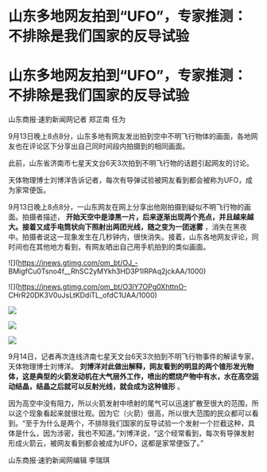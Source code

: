 # 山东多地网友拍到“UFO”，专家推测：不排除是我们国家的反导试验

# 山东多地网友拍到“UFO”，专家推测：不排除是我们国家的反导试验

山东商报·速豹新闻网记者 郑芷南 任为

9月13日晚上8点8分，山东多地有网友发出拍到空中不明飞行物体的画面，各地网友也在评论区下分享出自己同时间段内拍摄到的相同画面。

此前，山东省济南市七星天文台6天3次拍到不明飞行物的话题引起网友的讨论。

天体物理博士刘博洋告诉记者，每次有导弹试验被网友看到都会被称为UFO，成为家常便饭。

9月13日晚上8点8分，一山东网友在网上分享出他刚拍摄到疑似不明飞行物的画面。拍摄者描述，
**开始天空中是漆黑一片，后来逐渐出现两个亮点，并且越来越大。接着又成手电筒状向下照射出两团光线，随之变为一团迷雾**
，消失在黑夜中。拍摄者说这一现象发生在几秒钟内，很快消失。接着，山东各地网友评论，同时间也在其他地方看到，有网友晒出自己用手机拍到的类似画面。

![](https://inews.gtimg.com/om_bt/OJ_-
BMigfCu0Tsno4f__RhSC2yMYkh3HD3P1IRPAq2jckAA/1000)

![](https://inews.gtimg.com/om_bt/O3lY7OPg0XhttnO-
CHrR20DK3V0uJsLtKDdiTL_ofdC1UAA/1000)

![](https://inews.gtimg.com/om_bt/OBmLKfjM_kdVeQap_T1LDcXnvmo6-nXdq5DvIwFUkkpZsAA/1000)

![](https://inews.gtimg.com/om_bt/Ooz2IgZ0C9Pijdt4c5Zu32q2gBoNnBKrHGtMVfucFKkfUAA/1000)

![](https://inews.gtimg.com/om_bt/OYTAWHwAOSxd6buX7BHqGLUu78toDuJHL32CudmeKhU1UAA/1000)

9月14日，记者再次连线济南七星天文台6天3次拍到不明飞行物事件的解读专家，天体物理博士刘博洋。
**刘博洋对此做出解释，网友看到的明显的两个锥形发光物体，这是典型的火箭发动机在大气层外工作，喷出的燃烧产物中有水，水在高空运动结晶，结晶之后就可以反射光线，就会成为这种锥形**
。

因为高空中没有阻力，所以火箭发射中喷射的尾气可以迅速扩散至很大的范围，所以这个现象看起来就很壮观。因为它（火箭）很高，所以很大范围的民众都可以看到。“至于为什么是两个，不排除我们国家的反导试验一个发射一个拦截这种，具体是什么，因为涉密，我也不知道。”刘博洋说，“这个经常看到，每次有导弹发射形成火箭云，被网友看到都会被成为UFO，这都是家常便饭了。”

山东商报·速豹新闻网编辑 李瑞琪

